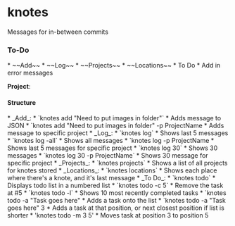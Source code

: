 # knotes
Messages for in-between commits

<h3>To-Do</h3>
* ~~Add~~
* ~~Log~~
* ~~Projects~~
* ~~Locations~~
* To Do
* Add in error messages

__Project__: 

<h4>Structure</h4>
* _Add_: 
	* `knotes add "Need to put images in folder"`
		* Adds message to JSON
	* `knotes add "Need to put images in folder" -p ProjectName
		* Adds message to specific project
* _Log_: 
	* `knotes log`
		* Shows last 5 messages
	* `knotes log -all`
		* Shows all messages
	* `knotes log -p ProjectName
		* Shows last 5 messages for specific project
	* `knotes log 30`
		* Shows 30 messages
	* `knotes log 30 -p ProjectName`
		* Shows 30 message for specific project
* _Projects_:
	* `knotes projects`
		* Shows a list of all projects for knotes stored
* _Locations_:
	* `knotes locations`
		* Shows each place where there's a knote, and it's last message
* _To Do_:
	* `knotes todo`
		* Displays todo list in a numbered list
	* `knotes todo -c 5`
		* Remove the task at #5
	* `knotes todo -l`
		* Shows 10 most recently completed tasks
	* `knotes todo -a "Task goes here"
		* Adds a task onto the list
	* `knotes todo -a "Task goes here" 3
		* Adds a task at that position, or next closest position if list is shorter
	* 'knotes todo -m 3 5'
		* Moves task at position 3 to position 5


